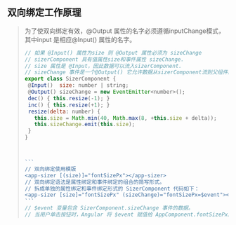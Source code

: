 ## 双向绑定工作原理



>为了使双向绑定有效，@Output 属性的名字必须遵循inputChange模式，其中input 是相应@Input() 属性的名字。
>
>```js
>// 如果 @Input() 属性为size 则 @Output 属性必须为 sizeChange
>// sizerComponent 具有值属性size和事件属性 sizeChange.
>// size 属性是 @Input，因此数据可以流入sizerComponent.
>// sizeChange 事件是一个@Output() 它允许数据从sizerComponent流到父组件。
>export class SizerComponent {
>  @Input()  size: number | string;
>  @Output() sizeChange = new EventEmitter<number>();
>  dec() { this.resize(-1); }
>  inc() { this.resize(+1); }
>  resize(delta: number) {
>    this.size = Math.min(40, Math.max(8, +this.size + delta));
>    this.sizeChange.emit(this.size);
>  }
>}
>
>
>
>​```
>// 双向绑定使用模版
><app-sizer [(size)]="fontSizePx"></app-sizer>
>// 双向绑定语法是属性绑定和事件绑定的组合的简写形式。
>// 拆成单独的属性绑定和事件绑定形式的 SizerComponent 代码如下：
><app-sizer [size]="fontSizePx" (sizeChange)="fontSizePx=$event"></app-sizer>
>​```
>// $event 变量包含 SizerComponent.sizeChange 事件的数据。
>// 当用户单击按钮时，Angular 将 $event 赋值给 AppComponent.fontSizePx。
>
>```